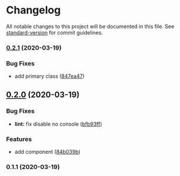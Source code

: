 # Changelog

All notable changes to this project will be documented in this file. See [standard-version](https://github.com/conventional-changelog/standard-version) for commit guidelines.

### [0.2.1](https://github.com/Controlla/vm-currency/compare/v0.2.0...v0.2.1) (2020-03-19)


### Bug Fixes

* add primary class ([847ea47](https://github.com/Controlla/vm-currency/commit/847ea47))



## [0.2.0](https://github.com/Controlla/vm-currency/compare/v0.1.1...v0.2.0) (2020-03-19)


### Bug Fixes

* **lint:** fix disable no console ([bfb93ff](https://github.com/Controlla/vm-currency/commit/bfb93ff))


### Features

* add component ([84b039b](https://github.com/Controlla/vm-currency/commit/84b039b))



### 0.1.1 (2020-03-19)
